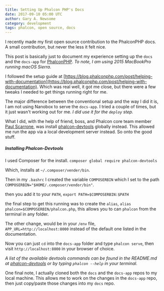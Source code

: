 ```yaml
---
title: Setting Up Phalcon PHP's Docs
date: 2017-09-10 05:00 UTC
author: Gary A. Newsome
category: development
tags: phalcon, open source, docs
---
```


I recently made my first open source contribution to the PhalconPHP docs. A small contribution, but never the less it felt nice.

This post is basically just to document my experience setting up the `docs` and the `docs-app` for [PhalconPHP](https://phalconphp.com/). *To note, I am using 2015 MacBookPro running macOS Sierra*.

I followed the setup guide at [https://blog.phalconphp.com/post/helping-with-documentation](https://blog.phalconphp.com/post/helping-with-documentation). Which was real well, it got me close, but there were a few tweaks I needed to get things running right for me.

The major difference between the conventional setup and the way I did it is, I am not using Nanobox to serve the `docs-app`. I tried a couple of times, but it just wasn't working out for me. *I did use it for the `deploy` step.*

What I did, with the help of friend, boss, and Phalcon core team member [Paul Scarrone](https://twitter.com/PaulSCoder), was install [phalcon-devtools](https://github.com/phalcon/phalcon-devtools) globally instead. This allowed me run the app via a local development server instead. So onto the good stuff.

##### Installing Phalcon-Devtools

I used Composer for the install. `composer global require phalcon-devtools`

Which, installs at `~/.composer/vender/bin`.

Then in my `.bashrc` I created the variable `COMPOSERBIN` which I set to the path `COMPOSERBIN="$HOME/.composer/vendor/bin"`.

then you add it to your `PATH`, `export PATH=$COMPOSERBIN:$PATH`

the final step to get this running was to create the `alias`, `alias phalcon=$COMPOSERBIN/phalcon.php`, 
this allows you to can `phalcon` from the terminal in any folder.

The other change, would be in your `/env` file, `APP_URL=http://localhost:8000` instead of the default one listed in the documentation.

Now you can just `cd` into the `docs-app` folder and type `phalcon serve`, then visit `http://localhost:8000`
in your browser of choice.

*A list of the available devtools commands can be found in the README.md at [phalcon-devtools](https://github.com/phalcon/phalcon-devtools) or by typing `phalcon --help` in your terminal.*

One final note, I actually cloned both the `docs` and the `docs-app` repos to my local machine. This allows me to work on the changes in the `docs-app` repo, then just copy/paste those changes into my `docs` repo.
